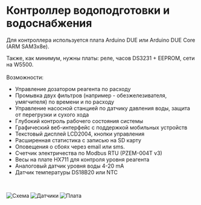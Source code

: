 # Контроллер водоподготовки и водоснабжения
Для контроллера используется плата Arduino DUE или Arduino DUE Core (ARM SAM3x8e).<br>

Также, как минимум, нужны платы: реле, часов DS3231 + EEPROM, сети на W5500.
<br>
<br>
Возможности:<br>
* Управление дозатором реагента по расходу
* Промывка двух фильтров (например - обезжелезивателя, умягчителя) по времени и по расходу<br>
* Управление насосной станцией по датчику давления воды, защита от перегрузки и сухого хода<br>
* Глубокий контроль рабочего состояния системы
* Графический веб-интерфейс с поддержкой мобильных устройств<br>
* Текстовый дисплей LCD2004, кнопки управления<br>
* Расширенная статистика с записью на SD карту<br>
* Оповещения о сбоях через email или sms.<br>
* Счетчик электричества по Modbus RTU (PZEM-004T v3)<br>
* Весы на плате HX711 для контроля уровня реагента<br>
* Аналоговый датчик уровня воды 4-20 mA<br>
* Датчик температуры DS18B20 или NTC<br>
<br>

![Схема](https://user-images.githubusercontent.com/6220128/74215978-07636480-4cb4-11ea-9e3d-3f5de4c28e7e.png)
![Датчики](https://user-images.githubusercontent.com/6220128/74216039-2f52c800-4cb4-11ea-9294-9f23727f4b40.png)
![Плата](https://user-images.githubusercontent.com/6220128/74216629-0df2db80-4cb6-11ea-9af6-9b545f193d46.png)
